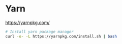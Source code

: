# Yarn
https://yarnpkg.com/

```bash
# Install yarn package manager
curl -o- -L https://yarnpkg.com/install.sh | bash
```

